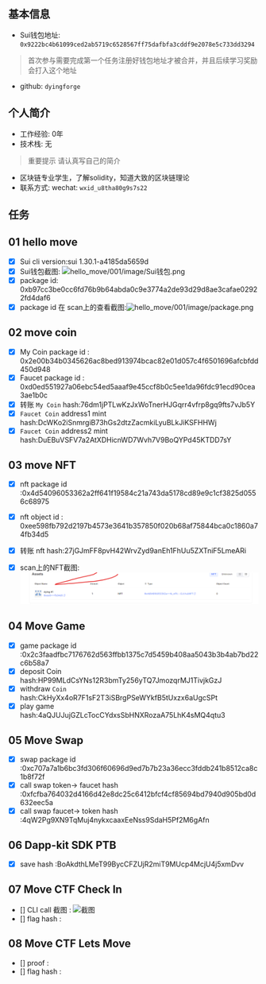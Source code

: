 ## 基本信息
- Sui钱包地址: `0x9222bc4b61099ced2ab5719c6528567ff75dafbfa3cddf9e2078e5c733dd3294`
> 首次参与需要完成第一个任务注册好钱包地址才被合并，并且后续学习奖励会打入这个地址
- github: `dyingforge`

## 个人简介
- 工作经验: 0年
- 技术栈: 无
> 重要提示 请认真写自己的简介
- 区块链专业学生，了解solidity，知道大致的区块链理论 
- 联系方式: wechat: `wxid_u8tha80g9s7s22` 

## 任务

##   01 hello move  
- [x] Sui cli version:sui 1.30.1-a4185da5659d
- [x] Sui钱包截图: ![hello_move/001/image/Sui钱包.png](./images/你的图片地址)
- [x] package id: 0xb97cc3be0cc6fd76b9b64abda0c9e3774a2de93d29d8ae3cafae02922fd4daf6
- [x] package id 在 scan上的查看截图:![hello_move/001/image/package.png](./images/你的图片地址)

##   02 move coin
- [x] My Coin package id : 0x2e00b34b0345626ac8bed913974bcac82e01d057c4f6501696afcbfdd450d948
- [x] Faucet package id : 0xd0ed551927a06ebc54ed5aaaf9e45ccf8b0c5ee1da96fdc91ecd90cea3ae1b0c
- [x] 转账 `My Coin` hash:76dm1jPTLwKzJxWoTnerHJGqrr4vfrp8gq9fts7vJb5Y
- [x] `Faucet Coin` address1 mint hash:DcWKo2iSnmrgiB73hGs2dtzZacmkiLyuBLkJiKSFHHWj
- [x] `Faucet Coin` address2 mint hash:DuEBuVSFV7a2AtXDHicnWD7Wvh7V9BoQYPd45KTDD7sY

##   03 move NFT
- [x] nft package id :0x4d54096053362a2ff641f19584c21a743da5178cd89e9c1cf3825d0556c68975
- [x] nft object id : 0xee598fb792d2197b4573e3641b357850f020b68af75844bca0c1860a74fb34d5
- [x] 转账 nft  hash:27jGJmFF8pvH42WrvZyd9anEh1FhUu5ZXTniF5LmeARi
- [x] scan上的NFT截图:![Scan截图](mover/dyingforge/code/task3/nft.png)


##   04 Move Game
- [x] game package id :0x2c3faadfbc7176762d563ffbb1375c7d5459b408aa5043b3b4ab7bd22c6b58a7
- [x] deposit Coin hash:HP99MLdCsYNs12R3bmTy256yTQ7JmozqrMJ1TivjkGzJ
- [x] withdraw `Coin` hash:CkHyXx4oR7F1sF2T3iSBrgPSeWYkfB5tUxzx6aUgcSPt
- [x] play game hash:4aQJUJujGZLcTocCYdxsSbHNXRozaA75LhK4sMQ4qtu3

##   05 Move Swap
- [x] swap package id :0xc707a7a1b6bc3fd306f60696d9ed7b7b23a36ecc3fddb241b8512ca8c1b8f72f
- [x] call swap token-> faucet  hash :0xfcfba764032d4166d42e8dc25c6412bfcf4cf85694bd7940d905bd0d632eec5a
- [x] call swap faucet-> token  hash :4qW2Pg9XN9TqMuj4nykxcaaxEeNss9SdaH5Pf2M6gAfn

##   06 Dapp-kit SDK PTB
- [x] save hash :BoAkdthLMeT99BycCFZUjR2miT9MUcp4McjU4j5xmDvv

##   07 Move CTF Check In
- [] CLI call 截图 : ![截图](./images/你的图片地址)
- [] flag hash :

##   08 Move CTF Lets Move
- [] proof : 
- [] flag hash :
